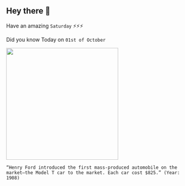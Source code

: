 ## Hey there 👋
Have an amazing `Saturday` ⚡⚡⚡

Did you know Today on `01st of October`
 
 [<img src="https://upload.wikimedia.org/wikipedia/commons/thumb/1/12/1925_Ford_Model_T_touring.jpg/1200px-1925_Ford_Model_T_touring.jpg" width="300" />](https://www.history.com/this-day-in-history/ford-motor-company-unveils-the-model-t) 
 ```
“Henry Ford introduced the first mass-produced automobile on the market—the Model T car to the market. Each car cost $825.” (Year: 1908)
```
